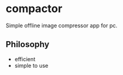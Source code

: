 # compactor

Simple offline image compressor app for pc.

## Philosophy

- efficient
- simple to use
